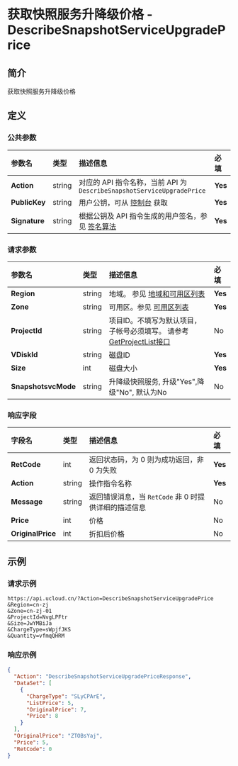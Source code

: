 # 获取快照服务升降级价格 - DescribeSnapshotServiceUpgradePrice

## 简介

获取快照服务升降级价格









## 定义

### 公共参数

| 参数名 | 类型 | 描述信息 | 必填 |
|:---|:---|:---|:---|
| **Action**     | string  | 对应的 API 指令名称，当前 API 为 `DescribeSnapshotServiceUpgradePrice`                        | **Yes** |
| **PublicKey**  | string  | 用户公钥，可从 [控制台](https://console.ucloud.cn/uapi/apikey) 获取                                             | **Yes** |
| **Signature**  | string  | 根据公钥及 API 指令生成的用户签名，参见 [签名算法](api/summary/signature.md)  | **Yes** |

### 请求参数

| 参数名 | 类型 | 描述信息 | 必填 |
|:---|:---|:---|:---|
| **Region** | string | 地域。 参见 [地域和可用区列表](https://docs.ucloud.cn/api/summary/regionlist) |**Yes**|
| **Zone** | string | 可用区。参见 [可用区列表](https://docs.ucloud.cn/api/summary/regionlist) |**Yes**|
| **ProjectId** | string | 项目ID。不填写为默认项目，子帐号必须填写。 请参考[GetProjectList接口](https://docs.ucloud.cn/api/summary/get_project_list) |No|
| **VDiskId** | string | 磁盘ID |**Yes**|
| **Size** | int | 磁盘大小 |**Yes**|
| **SnapshotsvcMode** | string | 升降级快照服务, 升级"Yes",降级"No", 默认为No	 |No|

### 响应字段

| 字段名 | 类型 | 描述信息 | 必填 |
|:---|:---|:---|:---|
| **RetCode** | int | 返回状态码，为 0 则为成功返回，非 0 为失败 |**Yes**|
| **Action** | string | 操作指令名称 |**Yes**|
| **Message** | string | 返回错误消息，当 `RetCode` 非 0 时提供详细的描述信息 |No|
| **Price** | int | 价格 |No|
| **OriginalPrice** | int | 折扣后价格 |No|




## 示例

### 请求示例
    
```
https://api.ucloud.cn/?Action=DescribeSnapshotServiceUpgradePrice
&Region=cn-zj
&Zone=cn-zj-01
&ProjectId=NvgLPFtr
&Size=JwYMBiJa
&ChargeType=sWpjfJKS
&Quantity=vfmqQHRM
```

### 响应示例
    
```json
{
  "Action": "DescribeSnapshotServiceUpgradePriceResponse",
  "DataSet": [
    {
      "ChargeType": "SLyCPArE",
      "ListPrice": 5,
      "OriginalPrice": 7,
      "Price": 8
    }
  ],
  "OriginalPrice": "ZTOBsYaj",
  "Price": 5,
  "RetCode": 0
}
```





